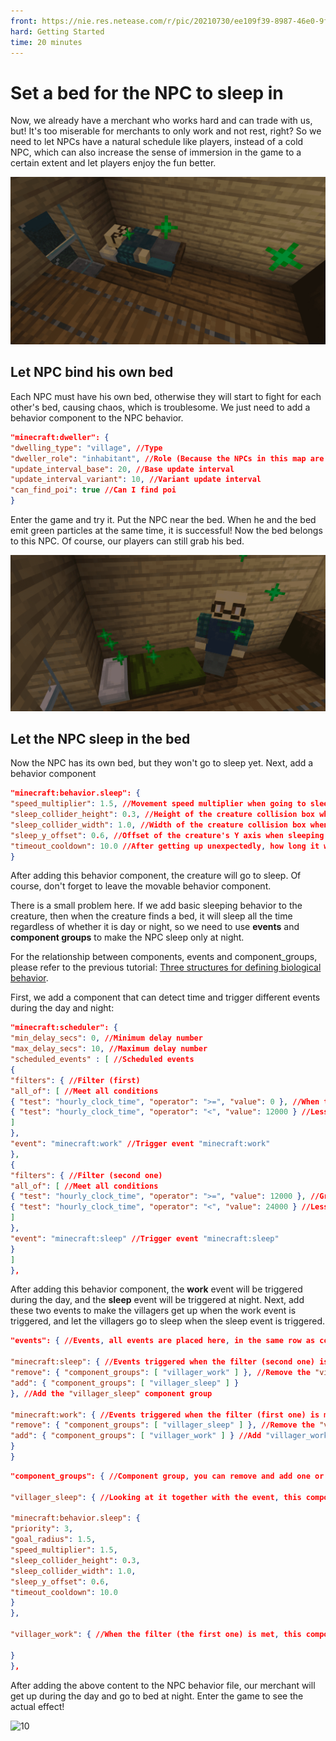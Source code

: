 ```yaml
--- 
front: https://nie.res.netease.com/r/pic/20210730/ee109f39-8987-46e0-9fe7-40ebb23060fa.png 
hard: Getting Started 
time: 20 minutes 
--- 
```

# Set a bed for the NPC to sleep in 
Now, we already have a merchant who works hard and can trade with us, but! It's too miserable for merchants to only work and not rest, right? So we need to let NPCs have a natural schedule like players, instead of a cold NPC, which can also increase the sense of immersion in the game to a certain extent and let players enjoy the fun better. 

![8](./images/8.png) 

## Let NPC bind his own bed 
Each NPC must have his own bed, otherwise they will start to fight for each other's bed, causing chaos, which is troublesome. We just need to add a behavior component to the NPC behavior. 

```json 
"minecraft:dweller": { 
"dwelling_type": "village", //Type 
"dweller_role": "inhabitant", //Role (Because the NPCs in this map are all non-professional, if you want to add a profession to the NPC, you can refer to the original Villager_v2 behavior component) 
"update_interval_base": 20, //Base update interval 
"update_interval_variant": 10, //Variant update interval 
"can_find_poi": true //Can I find poi 
} 
``` 

Enter the game and try it. Put the NPC near the bed. When he and the bed emit green particles at the same time, it is successful! Now the bed belongs to this NPC. Of course, our players can still grab his bed. 

![9](./images/9.png) 

## Let the NPC sleep in the bed 

Now the NPC has its own bed, but they won't go to sleep yet. Next, add a behavior component 

```json 
"minecraft:behavior.sleep": { 
"speed_multiplier": 1.5, //Movement speed multiplier when going to sleep 
"sleep_collider_height": 0.3, //Height of the creature collision box when sleeping 
"sleep_collider_width": 1.0, //Width of the creature collision box when sleeping 
"sleep_y_offset": 0.6, //Offset of the creature's Y axis when sleeping 
"timeout_cooldown": 10.0 //After getting up unexpectedly, how long it will take before you can sleep again 
} 
``` 

After adding this behavior component, the creature will go to sleep. Of course, don't forget to leave the movable behavior component. 

There is a small problem here. If we add basic sleeping behavior to the creature, then when the creature finds a bed, it will sleep all the time regardless of whether it is day or night, so we need to use **events** and **component groups** to make the NPC sleep only at night. 

For the relationship between components, events and component_groups, please refer to the previous tutorial: [Three structures for defining biological behavior](https://g.126.fm/04a9tkE). 


First, we add a component that can detect time and trigger different events during the day and night: 

```json 
"minecraft:scheduler": { 
"min_delay_secs": 0, //Minimum delay number 
"max_delay_secs": 10, //Maximum delay number 
"scheduled_events" : [ //Scheduled events 
{ 
"filters": { //Filter (first) 
"all_of": [ //Meet all conditions 
{ "test": "hourly_clock_time", "operator": ">=", "value": 0 }, //When the event is greater than or equal to 0 (indicates that the day has begun) 
{ "test": "hourly_clock_time", "operator": "<", "value": 12000 } //Less than 12000 (indicates that the day has not ended) 
] 
}, 
"event": "minecraft:work" //Trigger event "minecraft:work" 
}, 
{ 
"filters": { //Filter (second one) 
"all_of": [ //Meet all conditions 
{ "test": "hourly_clock_time", "operator": ">=", "value": 12000 }, //Greater than or equal to 12000 (indicates that the night has begun) 
{ "test": "hourly_clock_time", "operator": "<", "value": 24000 } //Less than 24000 (indicates that the night has not ended) 
] 
}, 
"event": "minecraft:sleep" //Trigger event "minecraft:sleep" 
} 
] 
}, 
``` 

After adding this behavior component, the **work** event will be triggered during the day, and the **sleep** event will be triggered at night. Next, add these two events to make the villagers get up when the work event is triggered, and let the villagers go to sleep when the sleep event is triggered. 

```json 
"events": { //Events, all events are placed here, in the same row as components (behavior components) 

"minecraft:sleep": { //Events triggered when the filter (second one) is met 
"remove": { "component_groups": [ "villager_work" ] }, //Remove the "villager_work" component group 
"add": { "component_groups": [ "villager_sleep" ] } 
}, //Add the "villager_sleep" component group 

"minecraft:work": { //Events triggered when the filter (first one) is met 
"remove": { "component_groups": [ "villager_sleep" ] }, //Remove the "villager_sleep" component group 
"add": { "component_groups": [ "villager_work" ] } //Add "villager_work" component group 
} 
} 
``` 

```json 
"component_groups": { //Component group, you can remove and add one or more groups at will after triggering the event 

"villager_sleep": { //Looking at it together with the event, this component group will be added when the filter (the second one) is met, and there is only one component under this component group, which is to go to sleep

"minecraft:behavior.sleep": { 
"priority": 3, 
"goal_radius": 1.5, 
"speed_multiplier": 1.5, 
"sleep_collider_height": 0.3, 
"sleep_collider_width": 1.0, 
"sleep_y_offset": 0.6, 
"timeout_cooldown": 10.0 
} 
}, 

"villager_work": { //When the filter (the first one) is met, this component group will be added and the sleeping component group will be removed. At this time, the creature will get up. Now there is nothing in this component group, so there is no change after the NPC gets up. 

} 
}, 
``` 

After adding the above content to the NPC behavior file, our merchant will get up during the day and go to bed at night. Enter the game to see the actual effect! 

![10](./images/10.gif)